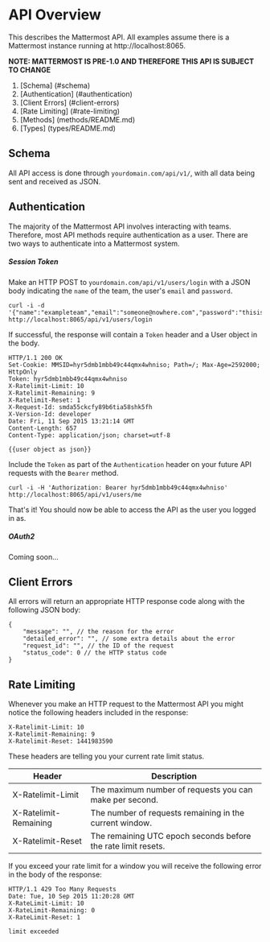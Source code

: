 # API Overview

This describes the Mattermost API. All examples assume there is a Mattermost instance running at http://localhost:8065.

**NOTE: MATTERMOST IS PRE-1.0 AND THEREFORE THIS API IS SUBJECT TO CHANGE**

1. [Schema] (#schema)
2. [Authentication] (#authentication)
3. [Client Errors] (#client-errors)
4. [Rate Limiting] (#rate-limiting)
5. [Methods] (methods/README.md)
6. [Types] (types/README.md)

## Schema

All API access is done through `yourdomain.com/api/v1/`, with all data being sent and received as JSON.


## Authentication

The majority of the Mattermost API involves interacting with teams. Therefore, most API methods require authentication as a user. There are two ways to authenticate into a Mattermost system.

##### Session Token

Make an HTTP POST to `yourdomain.com/api/v1/users/login` with a JSON body indicating the `name` of the team, the user's `email` and `password`.

```
curl -i -d '{"name":"exampleteam","email":"someone@nowhere.com","password":"thisisabadpassword"}' http://localhost:8065/api/v1/users/login
```

If successful, the response will contain a `Token` header and a User object in the body.

```
HTTP/1.1 200 OK
Set-Cookie: MMSID=hyr5dmb1mbb49c44qmx4whniso; Path=/; Max-Age=2592000; HttpOnly
Token: hyr5dmb1mbb49c44qmx4whniso
X-Ratelimit-Limit: 10
X-Ratelimit-Remaining: 9
X-Ratelimit-Reset: 1
X-Request-Id: smda55ckcfy89b6tia58shk5fh
X-Version-Id: developer
Date: Fri, 11 Sep 2015 13:21:14 GMT
Content-Length: 657
Content-Type: application/json; charset=utf-8

{{user object as json}}
```

Include the `Token` as part of the `Authentication` header on your future API requests with the `Bearer` method.

```
curl -i -H 'Authorization: Bearer hyr5dmb1mbb49c44qmx4whniso' http://localhost:8065/api/v1/users/me
```

That's it! You should now be able to access the API as the user you logged in as.

##### OAuth2

Coming soon...


## Client Errors

All errors will return an appropriate HTTP response code along with the following JSON body:

```
{
    "message": "", // the reason for the error
    "detailed_error": "", // some extra details about the error
    "request_id": "", // the ID of the request
    "status_code": 0 // the HTTP status code
}
```


## Rate Limiting

Whenever you make an HTTP request to the Mattermost API you might notice the following headers included in the response:
```
X-Ratelimit-Limit: 10
X-Ratelimit-Remaining: 9
X-Ratelimit-Reset: 1441983590

```

These headers are telling you your current rate limit status.

Header                | Description
--------------------- | -----------
X-Ratelimit-Limit     | The maximum number of requests you can make per second.
X-Ratelimit-Remaining | The number of requests remaining in the current window.
X-Ratelimit-Reset     | The remaining UTC epoch seconds before the rate limit resets.

If you exceed your rate limit for a window you will receive the following error in the body of the response:
```
HTTP/1.1 429 Too Many Requests
Date: Tue, 10 Sep 2015 11:20:28 GMT
X-RateLimit-Limit: 10
X-RateLimit-Remaining: 0
X-RateLimit-Reset: 1

limit exceeded
```

